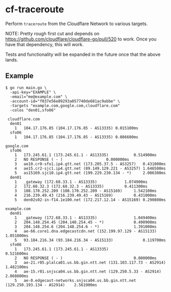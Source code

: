 # cf-traceroute

Perform `traceroute` from the Cloudflare Network to various targets.

NOTE: Pretty rough first cut and depends on
https://github.com/cloudflare/cloudflare-go/pull/520 to work. Once you
have that dependency, this will work.

Tests and functionality will be expanded in the future once that the
above lands.

## Example

```
$ go run main.go \
  -api-key="EXAMPLE" \
  -email="me@example.com" \
  -account-id="f037e56e89293a057740de681ac9abbe" \
  -targets "example.com,google.com,cloudflare.com" 
  -colos "den01,sfo06"

 cloudflare.com
  den01
    1	104.17.176.85 (104.17.176.85 - AS13335)	0.015100ms
  sfo06
    1	104.17.176.85 (104.17.176.85 - AS13335)	0.086600ms

google.com
  sfo06
    1	173.245.61.1 (173.245.61.1 - AS13335)			0.514900ms
    2	NO RESPONSE ( - )					0.000000ms
    3	ae10.cr0-sfo1.ip4.gtt.net (173.205.37.5 - AS3257)	0.431000ms
    4	ae15.cr2-sjc1.ip4.gtt.net (89.149.129.221 - AS3257)	1.646500ms
    5	as15169.sjc10.ip4.gtt.net (199.229.230.134 - *)		2.006300ms
  den01
    1	_gateway (172.68.33.1 - AS13335)			1.074900ms
    2	172.68.32.3 (172.68.32.3 - AS13335)			0.411300ms
    3	108.170.252.209 (108.170.252.209 - AS15169)		1.542100ms
    4	216.239.49.43 (216.239.49.43 - AS15169)			0.431000ms
    5	den02s02-in-f14.1e100.net (172.217.12.14 - AS15169)	0.290800ms
    
example.com
  den01
    1	_gateway (172.68.33.1 - AS13335)				1.049400ms
    2	204.148.254.45 (204.148.254.45 - *)				0.490900ms
    3	204.148.254.6 (204.148.254.6 - *)				1.391000ms
    4	ae-66.core1.dna.edgecastcdn.net (152.199.97.129 - AS15133)	1.051800ms
    5	93.184.216.34 (93.184.216.34 - AS15133)				0.119700ms
  sfo06
    1	173.245.61.1 (173.245.61.1 - AS13335)						0.521600ms
    2	NO RESPONSE ( - )								0.000000ms
    3	ae-21.r05.plalca01.us.bb.gin.ntt.net (131.103.117.73 - AS2914)			1.482100ms
    4	ae-15.r01.snjsca04.us.bb.gin.ntt.net (129.250.5.33 - AS2914)			2.868800ms
    5	ae-0.edgecast-networks.snjsca04.us.bb.gin.ntt.net (129.250.193.134 - AS2914)	2.561900ms
```
